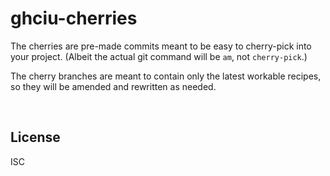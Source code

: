 ﻿
<!--#echo json="package.json" key="name" underline="=" -->
ghciu-cherries
==============
<!--/#echo -->

<!--#echo json="package.json" key="description" -->
The cherries are pre-made commits meant to be easy to cherry-pick into your
project. (Albeit the actual git command will be `am`, not `cherry-pick`.)
<!--/#echo -->

The cherry branches are meant to contain only the latest workable recipes,
so they will be amended and rewritten as needed.





&nbsp;


License
-------
<!--#echo json="package.json" key=".license" -->
ISC
<!--/#echo -->
